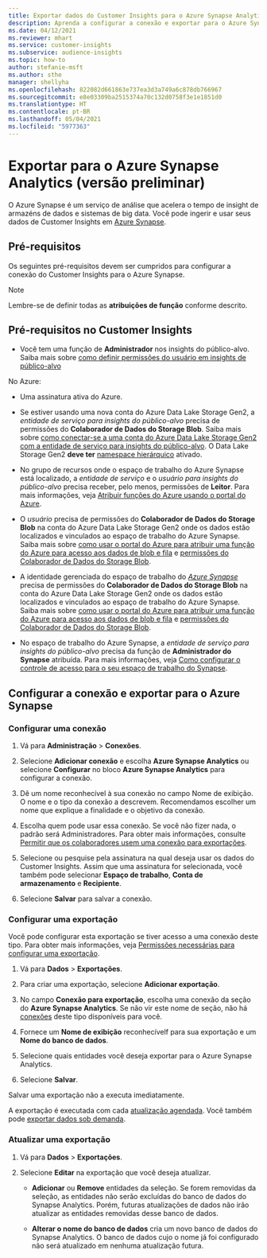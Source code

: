 ```yaml
---
title: Exportar dados do Customer Insights para o Azure Synapse Analytics
description: Aprenda a configurar a conexão e exportar para o Azure Synapse Analytics.
ms.date: 04/12/2021
ms.reviewer: mhart
ms.service: customer-insights
ms.subservice: audience-insights
ms.topic: how-to
author: stefanie-msft
ms.author: sthe
manager: shellyha
ms.openlocfilehash: 822082d661863e737ea3d3a749a6c878db766967
ms.sourcegitcommit: e8e03309ba2515374a70c132d0758f3e1e1851d0
ms.translationtype: HT
ms.contentlocale: pt-BR
ms.lasthandoff: 05/04/2021
ms.locfileid: "5977363"
---
```

# <a name="export-data-to-azure-synapse-analytics-preview"></a>Exportar para o Azure Synapse Analytics (versão preliminar)

O Azure Synapse é um serviço de análise que acelera o tempo de insight de armazéns de dados e sistemas de big data. Você pode ingerir e usar seus dados de Customer Insights em [Azure Synapse](/azure/synapse-analytics/overview-what-is).

## <a name="prerequisites"></a>Pré-requisitos

Os seguintes pré-requisitos devem ser cumpridos para configurar a conexão do Customer Insights para o Azure Synapse.

> [!NOTE]
> Lembre-se de definir todas as **atribuições de função** conforme descrito.  

## <a name="prerequisites-in-customer-insights"></a>Pré-requisitos no Customer Insights

* Você tem uma função de **Administrador** nos insights do público-alvo. Saiba mais sobre [como definir permissões do usuário em insights de público-alvo](permissions.md#assign-roles-and-permissions)

No Azure: 

- Uma assinatura ativa do Azure.

- Se estiver usando uma nova conta do Azure Data Lake Storage Gen2, a *entidade de serviço para insights do público-alvo* precisa de permissões do **Colaborador de Dados do Storage Blob**. Saiba mais sobre [como conectar-se a uma conta do Azure Data Lake Storage Gen2 com a entidade de serviço para insights do público-alvo](connect-service-principal.md). O Data Lake Storage Gen2 **deve ter** [namespace hierárquico](/azure/storage/blobs/data-lake-storage-namespace) ativado.

- No grupo de recursos onde o espaço de trabalho do Azure Synapse está localizado, a *entidade de serviço* e o *usuário para insights do público-alvo* precisa receber, pelo menos, permissões de **Leitor**. Para mais informações, veja [Atribuir funções do Azure usando o portal do Azure](/azure/role-based-access-control/role-assignments-portal).

- O *usuário* precisa de permissões do **Colaborador de Dados do Storage Blob** na conta do Azure Data Lake Storage Gen2 onde os dados estão localizados e vinculados ao espaço de trabalho do Azure Synapse. Saiba mais sobre [como usar o portal do Azure para atribuir uma função do Azure para acesso aos dados de blob e fila](/azure/storage/common/storage-auth-aad-rbac-portal) e [permissões do Colaborador de Dados do Storage Blob](/azure/role-based-access-control/built-in-roles#storage-blob-data-contributor).

- A identidade gerenciada do espaço de trabalho do *[Azure Synapse](/azure/synapse-analytics/security/synapse-workspace-managed-identity)* precisa de permissões do **Colaborador de Dados do Storage Blob** na conta do Azure Data Lake Storage Gen2 onde os dados estão localizados e vinculados ao espaço de trabalho do Azure Synapse. Saiba mais sobre [como usar o portal do Azure para atribuir uma função do Azure para acesso aos dados de blob e fila](/azure/storage/common/storage-auth-aad-rbac-portal) e [permissões do Colaborador de Dados do Storage Blob](/azure/role-based-access-control/built-in-roles#storage-blob-data-contributor).

- No espaço de trabalho do Azure Synapse, a *entidade de serviço para insights do público-alvo* precisa da função de **Administrador do Synapse** atribuída. Para mais informações, veja [Como configurar o controle de acesso para o seu espaço de trabalho do Synapse](/azure/synapse-analytics/security/how-to-set-up-access-control).

## <a name="set-up-the-connection-and-export-to-azure-synapse"></a>Configurar a conexão e exportar para o Azure Synapse

### <a name="configure-a-connection"></a>Configurar uma conexão

1. Vá para **Administração** > **Conexões**.

1. Selecione **Adicionar conexão** e escolha **Azure Synapse Analytics** ou selecione **Configurar** no bloco **Azure Synapse Analytics** para configurar a conexão.

1. Dê um nome reconhecível à sua conexão no campo Nome de exibição. O nome e o tipo da conexão a descrevem. Recomendamos escolher um nome que explique a finalidade e o objetivo da conexão.

1. Escolha quem pode usar essa conexão. Se você não fizer nada, o padrão será Administradores. Para obter mais informações, consulte [Permitir que os colaboradores usem uma conexão para exportações](connections.md#allow-contributors-to-use-a-connection-for-exports).

1. Selecione ou pesquise pela assinatura na qual deseja usar os dados do Customer Insights. Assim que uma assinatura for selecionada, você também pode selecionar **Espaço de trabalho**, **Conta de armazenamento** e **Recipiente**.

1. Selecione **Salvar** para salvar a conexão.

### <a name="configure-an-export"></a>Configurar uma exportação

Você pode configurar esta exportação se tiver acesso a uma conexão deste tipo. Para obter mais informações, veja [Permissões necessárias para configurar uma exportação](export-destinations.md#set-up-a-new-export).

1. Vá para **Dados** > **Exportações**.

1. Para criar uma exportação, selecione **Adicionar exportação**.

1. No campo **Conexão para exportação**, escolha uma conexão da seção do **Azure Synapse Analytics**. Se não vir este nome de seção, não há [conexões](connections.md) deste tipo disponíveis para você.

1. Fornece um **Nome de exibição** reconhecívelf para sua exportação e um **Nome do banco de dados**.

1. Selecione quais entidades você deseja exportar para o Azure Synapse Analytics.

1. Selecione **Salvar**.

Salvar uma exportação não a executa imediatamente.

A exportação é executada com cada [atualização agendada](system.md#schedule-tab). Você também pode [exportar dados sob demanda](export-destinations.md#run-exports-on-demand).

### <a name="update-an-export"></a>Atualizar uma exportação

1. Vá para **Dados** > **Exportações**.

1. Selecione **Editar** na exportação que você deseja atualizar.

   - **Adicionar** ou **Remove** entidades da seleção. Se forem removidas da seleção, as entidades não serão excluídas do banco de dados do Synapse Analytics. Porém, futuras atualizações de dados não irão atualizar as entidades removidas desse banco de dados.

   - **Alterar o nome do banco de dados** cria um novo banco de dados do Synapse Analytics. O banco de dados cujo o nome já foi configurado não será atualizado em nenhuma atualização futura.
